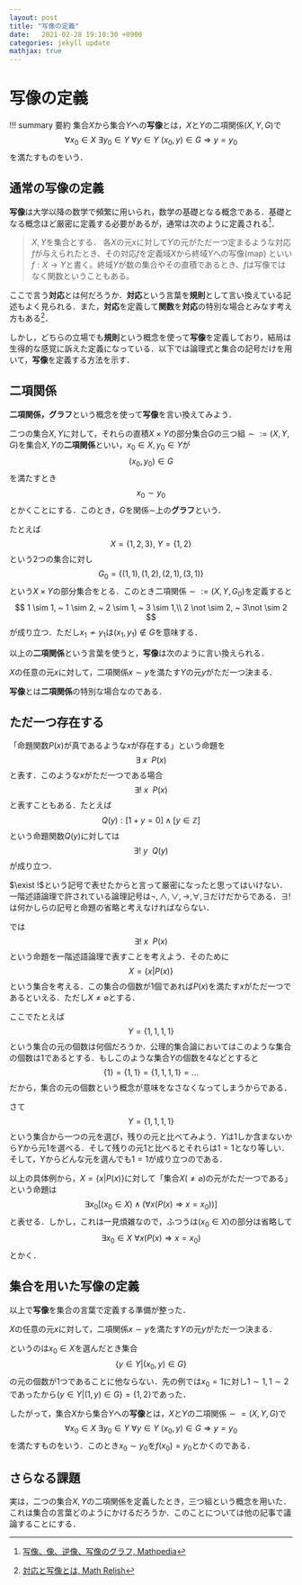 ```yaml
---
layout: post
title: "写像の定義"
date:   2021-02-28 19:10:30 +0900
categories: jekyll update
mathjax: true
---
```


# 写像の定義

!!! summary 要約
    集合$X$から集合$Y$への**写像**とは，$X$と$Y$の二項関係$(X,Y,G)$で
    $$
    \forall x_0 \in X ~ \exists y_0 \in Y ~ \forall y \in Y ~ (x_0, y) \in G \Longrightarrow y = y_0
    $$
    を満たすものをいう．

## 通常の写像の定義

**写像**は大学以降の数学で頻繁に用いられ，数学の基礎となる概念である．基礎となる概念ほど厳密に定義する必要があるが，通常は次のように定義される[^mathpedia]．

> $X, Y$を集合とする．
> 各$X$の元$x$に対して$Y$の元がただ一つ定まるような対応$f$が与えられたとき、その対応$f$を定義域$X$から終域$Y$への写像(map) といい$f:X \longrightarrow Y$と書く。終域$Y$が数の集合やその直積であるとき、$f$は写像ではなく関数ということもある。

[^mathpedia]: [写像、像、逆像、写像のグラフ, Mathpedia](https://mathematicspedia.com/index.php?cmd=read&page=%E5%86%99%E5%83%8F%E3%80%81%E5%83%8F%E3%80%81%E9%80%86%E5%83%8F%E3%80%81%E5%86%99%E5%83%8F%E3%81%AE%E3%82%B0%E3%83%A9%E3%83%95&word=%E5%86%99%E5%83%8F#b5334b3a)

ここで言う**対応**とは何だろうか．**対応**という言葉を**規則**として言い換えている記述もよく見られる．また，**対応**を定義して**関数**を**対応**の特別な場合とみなす考え方もある[^correspond]．

[^correspond]: [対応と写像とは, Math Relish](https://mathrelish.com/mathematics/correspondence-and-map)

しかし，どちらの立場でも**規則**という概念を使って**写像**を定義しており，結局は生得的な感覚に訴えた定義になっている．以下では論理式と集合の記号だけを用いて，**写像**を定義する方法を示す．

## 二項関係

**二項関係，グラフ**という概念を使って**写像**を言い換えてみよう．

二つの集合$X, Y$に対して，それらの直積$X \times Y$の部分集合$G$の三つ組$\sim := (X, Y, G)$を集合$X, Y$の**二項関係**といい，$x_0 \in X, y_0 \in Y$が
$$
(x_0, y_0) \in G
$$
を満たすとき
$$
x_0 \sim y_0
$$
とかくことにする．このとき，$G$を関係$\sim$上の**グラフ**という．

たとえば
$$
X = \{1,2,3\}, ~ Y = \{1,2\}
$$
という2つの集合に対し
$$
G_0 = \{(1,1), (1,2), (2,1), (3,1)\}
$$
という$X \times Y$の部分集合をとる．このとき二項関係$\sim := (X, Y, G_0)$を定義すると
$$
1 \sim 1, ~ 1 \sim 2, ~ 2 \sim 1, ~ 3 \sim 1,\\
2 \not \sim 2, ~ 3\not \sim 2
$$
が成り立つ．ただし$x_1\not \sim y_1$は$(x_1, y_1) \not \in G$を意味する．

以上の**二項関係**という言葉を使うと，**写像**は次のように言い換えられる．

$X$の任意の元$x$に対して，二項関係$x \sim y$を満たす$Y$の元$y$がただ一つ決まる．

**写像**とは**二項関係**の特別な場合なのである．

## ただ一つ存在する

「命題関数$P(x)$が真であるような$x$が存在する」という命題を
$$
 \exists ~ x ~~ P(x)
$$
と表す．このような$x$がただ一つである場合
$$
 \exists !  ~ x ~~ P(x)
$$
と表すこともある．たとえば
$$
 Q(y) : [1 + y = 0] \land [y \in \mathbb{Z}]
$$
という命題関数$Q(y)$に対しては
$$
 \exists ! ~ y ~~ Q(y)
$$
が成り立つ．

$\exist !$という記号で表せたからと言って厳密になったと思ってはいけない．一階述語論理で許されている論理記号は$\lnot, \land, \lor, \to, \forall, \exists$だけだからである．$\exists !$は何かしらの記号と命題の省略と考えなければならない．

では
$$
 \exists !  ~ x ~~ P(x)
$$
という命題を一階述語論理で表すことを考えよう．そのために
$$
X = \{x | P(x)\}
$$
という集合を考える．この集合の個数が1個であれば$P(x)$を満たす$x$がただ一つであるといえる．ただし$X \not = \varnothing$とする．

ここでたとえば
$$
Y = \{1, 1, 1, 1 \}
$$
という集合の元の個数は何個だろうか．公理的集合論においてはこのような集合の個数は1であるとする．もしこのような集合$Y$の個数を$4$などとすると
$$
\{1\} = \{1, 1\} = \{1, 1, 1, 1 \} = \dotsc
$$
だから，集合の元の個数という概念が意味をなさなくなってしまうからである．

さて
$$
Y = \{1, 1, 1, 1 \}
$$
という集合から一つの元を選び，残りの元と比べてみよう．$Y$は$1$しか含まないから$Y$から元$1$を選べる．そして残りの元$1$と比べるとそれらは$1=1$となり等しい．そして，Yからどんな元を選んでも$1=1$が成り立つのである．

以上の具体例から，$X = \{x | P(x)\}$に対して「集合$X(\not = \varnothing)$の元がただ一つである」という命題は
$$
\exists x_0 [(x_0 \in X) \land (\forall x (P(x) \Longrightarrow x=x_0) )]
$$
と表せる．しかし，これは一見煩雑なので，ふつうは$(x_0 \in X)$の部分は省略して
$$
\exists x_0 \in X ~ \forall x (P(x) \Longrightarrow x=x_0) 
$$
とかく．

## 集合を用いた写像の定義

以上で**写像**を集合の言葉で定義する準備が整った．

$X$の任意の元$x$に対して，二項関係$x \sim y$を満たす$Y$の元$y$がただ一つ決まる．

というのは$x_0 \in X$を選んだとき集合
$$
\{y \in Y | (x_0, y) \in G\}
$$
の元の個数が1つであることに他ならない．先の例では$x_0=1$に対し$1 \sim 1, 1 \sim 2$であったから$\{y \in Y | (1,y) \in G\} = \{1,2\}$であった．

したがって，集合$X$から集合$Y$への**写像**とは，$X$と$Y$の二項関係$\sim = (X,Y,G)$で
$$
\forall x_0 \in X ~ \exists y_0 \in Y ~ \forall y \in Y ~ (x_0, y) \in G \Longrightarrow y = y_0
$$
を満たすものをいう．このとき$x_0 \sim y_0$を$f(x_0) = y_0$とかくのである．

## さらなる課題

実は，二つの集合$X, Y$の二項関係を定義したとき，三つ組という概念を用いた．
これは集合の言葉どのようにかけるだろうか．このことについては他の記事で議論することにする．
